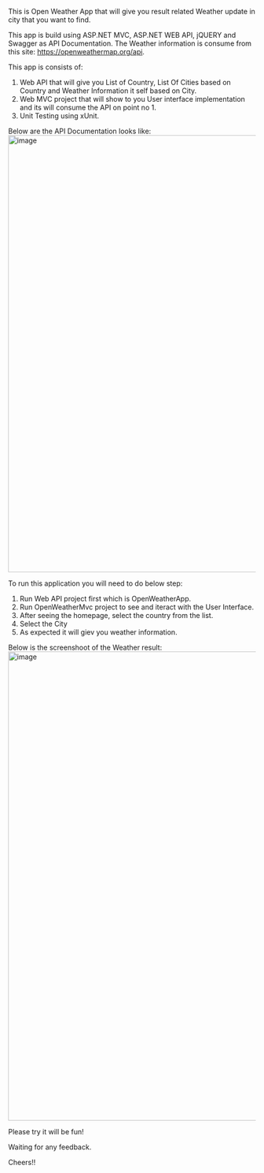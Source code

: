 This is Open Weather App that will give you result related Weather update in city that you want to find.

This app is build using ASP.NET MVC, ASP.NET WEB API, jQUERY and Swagger as API Documentation.
The Weather information is consume from this site: https://openweathermap.org/api.

This app is consists of:
1. Web API that will give you List of Country, List Of Cities based on Country and Weather Information it self based on City.
2. Web MVC project that will show to you User interface implementation and its will consume the API on point no 1.
3. Unit Testing using xUnit.

Below are the API Documentation looks like:
<img width="887" alt="image" src="https://github.com/wiwintjoa/OpenWeatherApp/assets/15260722/a3a370e0-98c2-4087-9019-96d4352326f7">


To run this application you will need to do below step:
1. Run Web API project first which is OpenWeatherApp.
2. Run OpenWeatherMvc project to see and iteract with the User Interface.
3. After seeing the homepage, select the country from the list.
4. Select the City
5. As expected it will giev you weather information.

Below is the screenshoot of the Weather result:
<img width="952" alt="image" src="https://github.com/wiwintjoa/OpenWeatherApp/assets/15260722/b62a8cdf-4e55-4bf5-aa3b-da2da6a51b7b">


Please try it will be fun!

Waiting for any feedback.

Cheers!!
